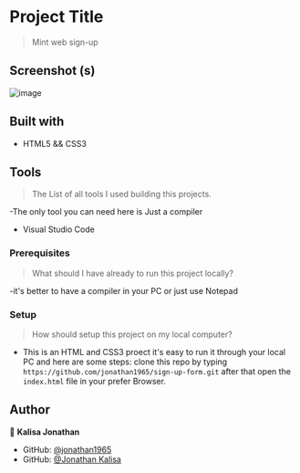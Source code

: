 # Project Title
> Mint web sign-up

## Screenshot (s)
![image](https://user-images.githubusercontent.com/57622276/131470926-4497e3ed-73f9-46e4-810b-8f8a3f0bd7cd.png)

## Built with

- HTML5 && CSS3

## Tools
> The List of all tools I used building this projects.

  -The only tool you can need here is Just a  compiler

  * Visual Studio Code

### Prerequisites

> What should I have already to run this project locally?
  
  -it's better to have a compiler in your PC or just use Notepad 

### Setup
> How should setup this project on my local computer?

  - This is an HTML and CSS3 proect it's easy to run it through your local PC and here are some steps:
	clone this repo by typing `https://github.com/jonathan1965/sign-up-form.git` after that open the `index.html` file in your prefer Browser.

## Author 

👤 **Kalisa Jonathan**

- GitHub: [@jonathan1965](https://github.com/jonathan1965)
- GitHub: [@Jonathan Kalisa](https://www.linkedin.com/in/jonathan-kalisa/)
